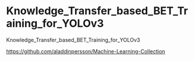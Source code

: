 # Knowledge_Transfer_based_BET_Training_for_YOLOv3
Knowledge_Transfer_based_BET_Training_for_YOLOv3


https://github.com/aladdinpersson/Machine-Learning-Collection
